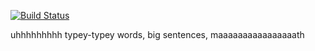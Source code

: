 [![Build Status](https://travis-ci.com/ocornoc/fondue.svg?branch=master)](https://travis-ci.com/ocornoc/fondue)

uhhhhhhhhh typey-typey words, big sentences, maaaaaaaaaaaaaaaath

